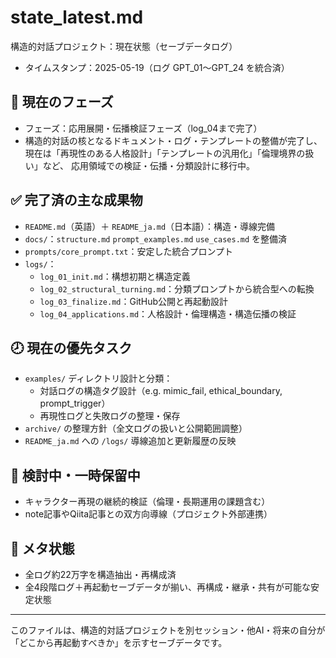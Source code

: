 # state_latest.md
構造的対話プロジェクト：現在状態（セーブデータログ）

- タイムスタンプ：2025-05-19（ログ GPT_01〜GPT_24 を統合済）

## 🧭 現在のフェーズ

- フェーズ：応用展開・伝播検証フェーズ（log_04まで完了）
- 構造的対話の核となるドキュメント・ログ・テンプレートの整備が完了し、
  現在は「再現性のある人格設計」「テンプレートの汎用化」「倫理境界の扱い」など、
  応用領域での検証・伝播・分類設計に移行中。

## ✅ 完了済の主な成果物

- `README.md`（英語）＋ `README_ja.md`（日本語）：構造・導線完備
- `docs/`：`structure.md` `prompt_examples.md` `use_cases.md` を整備済
- `prompts/core_prompt.txt`：安定した統合プロンプト
- `logs/`：
  - `log_01_init.md`：構想初期と構造定義
  - `log_02_structural_turning.md`：分類プロンプトから統合型への転換
  - `log_03_finalize.md`：GitHub公開と再起動設計
  - `log_04_applications.md`：人格設計・倫理構造・構造伝播の検証

## 🕗 現在の優先タスク

- `examples/` ディレクトリ設計と分類：
  - 対話ログの構造タグ設計（e.g. mimic_fail, ethical_boundary, prompt_trigger）
  - 再現性ログと失敗ログの整理・保存
- `archive/` の整理方針（全文ログの扱いと公開範囲調整）
- `README_ja.md` への `/logs/` 導線追加と更新履歴の反映

## 🔄 検討中・一時保留中

- キャラクター再現の継続的検証（倫理・長期運用の課題含む）
- note記事やQiita記事との双方向導線（プロジェクト外部連携）

## 📌 メタ状態

- 全ログ約22万字を構造抽出・再構成済
- 全4段階ログ＋再起動セーブデータが揃い、再構成・継承・共有が可能な安定状態

---
このファイルは、構造的対話プロジェクトを別セッション・他AI・将来の自分が「どこから再起動すべきか」を示すセーブデータです。
